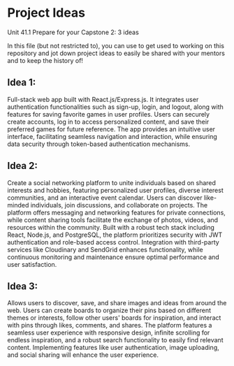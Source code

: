 # Project Ideas
Unit 41.1 Prepare for your Capstone 2: 3 ideas

In this file (but not restricted to), you can use to get used to working on this repository and jot down project ideas to easily be shared with your mentors and to keep the history of!

## Idea 1:
Full-stack web app built with React.js/Express.js. It integrates user authentication functionalities such as sign-up, login, and logout, along with features for saving favorite games in user profiles. Users can securely create accounts, log in to access personalized content, and save their preferred games for future reference. The app provides an intuitive user interface, facilitating seamless navigation and interaction, while ensuring data security through token-based authentication mechanisms.

## Idea 2:
Create a social networking platform to unite individuals based on shared interests and hobbies, featuring personalized user profiles, diverse interest communities, and an interactive event calendar. Users can discover like-minded individuals, join discussions, and collaborate on projects. The platform offers messaging and networking features for private connections, while content sharing tools facilitate the exchange of photos, videos, and resources within the community. Built with a robust tech stack including React, Node.js, and PostgreSQL, the platform prioritizes security with JWT authentication and role-based access control. Integration with third-party services like Cloudinary and SendGrid enhances functionality, while continuous monitoring and maintenance ensure optimal performance and user satisfaction.

## Idea 3:
Allows users to discover, save, and share images and ideas from around the web. Users can create boards to organize their pins based on different themes or interests, follow other users' boards for inspiration, and interact with pins through likes, comments, and shares. The platform features a seamless user experience with responsive design, infinite scrolling for endless inspiration, and a robust search functionality to easily find relevant content. Implementing features like user authentication, image uploading, and social sharing will enhance the user experience.
